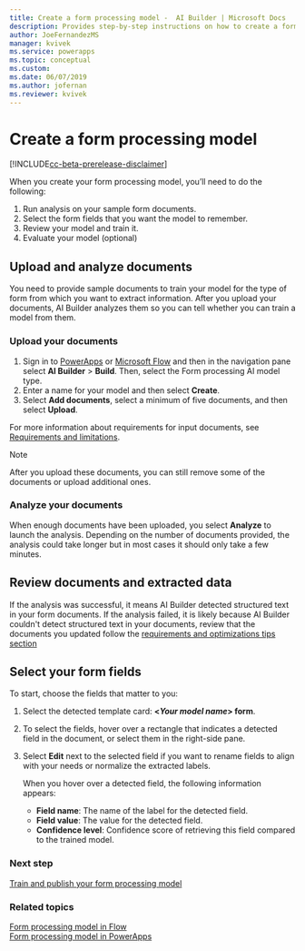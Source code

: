 ```yaml
---
title: Create a form processing model -  AI Builder | Microsoft Docs
description: Provides step-by-step instructions on how to create a form processing model in AI Builder.
author: JoeFernandezMS
manager: kvivek
ms.service: powerapps
ms.topic: conceptual
ms.custom: 
ms.date: 06/07/2019
ms.author: jofernan
ms.reviewer: kvivek
---
```


# Create a form processing model

[!INCLUDE[cc-beta-prerelease-disclaimer](./includes/cc-beta-prerelease-disclaimer.md)]

When  you create your form processing model, you’ll need to do the following:


1. Run analysis on your sample form documents.
2. Select the form fields that you want the model to remember.
3. Review your model and train it.
4. Evaluate your model (optional)


## Upload and analyze documents

You need to provide sample documents to train your model for the type of form from which you want to extract information. After you upload your documents, AI Builder analyzes them so you can tell whether you can train a model from them.

### Upload your documents

1. Sign in to [PowerApps](https://web.powerapps.com) or [Microsoft Flow](https://flow.microsoft.com) and then in the navigation pane select **AI Builder** > **Build**. Then, select the Form processing AI model type.
2. Enter a name for your model and then select **Create**. 
3. Select **Add documents**, select a minimum of five documents, and then select **Upload**.

For more information about requirements for input documents, see [Requirements and limitations](form-processing-model-requirements.md).

> [!NOTE] 
> After you upload these documents, you can still remove some of the documents or upload additional ones.

### Analyze your documents

When enough documents have been uploaded, you select **Analyze** to launch the analysis. Depending on the number of documents provided, the analysis could take longer but in most cases it should only take a few minutes.

## Review documents and extracted data


If the analysis was successful, it means AI Builder detected structured text in your form documents. If the analysis failed, it is likely because AI Builder couldn't detect structured text in your documents, review that the documents you updated follow the [requirements and optimizations tips section](https://docs.microsoft.com/en-us/ai-builder/form-processing-model-requirements) 

 
## Select your form fields

To start, choose the fields that matter to you:

 1. Select the detected template card: **\<*Your model name*> form**.
 1. To select the fields, hover over a rectangle that indicates a detected field in the document, or select them in the right-side pane.
 1. Select **Edit** next to the selected field if you want to rename fields to align with your needs or normalize the extracted labels.

    When you hover over a detected field, the following information appears:

    - **Field name**: The name of the label for the detected field.
    - **Field value**: The value for the detected field.
    - **Confidence level**: Confidence score of retrieving this field compared to the trained model.

### Next step

[Train and publish your form processing model](form-processing-train.md)

### Related topics

[Form processing model in Flow](form-processing-model-in-flow.md) </br>
[Form processing model in PowerApps](form-processor-component-in-powerapps.md)
